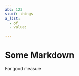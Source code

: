 ```yaml
---
abc: 123
stuff: things
a_list:
  - of
  - values

---
```
























# Some Markdown

For good measure






















